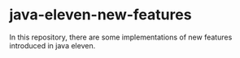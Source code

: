 # java-eleven-new-features
In this repository, there are some implementations of new features introduced in java eleven.

